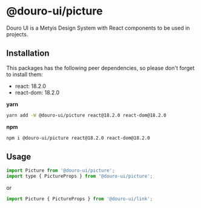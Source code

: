 # @douro-ui/picture

Douro UI is a Metyis Design System with React components to be used in projects.

## Installation

This packages has the following peer dependencies, so please don't forget to install them:

- react: 18.2.0
- react-dom: 18.2.0

**yarn**

```sh
yarn add -W @douro-ui/picture react@18.2.0 react-dom@18.2.0
```

**npm**

```sh
npm i @douro-ui/picture react@18.2.0 react-dom@18.2.0
```

## Usage

```js
import Picture from '@douro-ui/picture';
import type { PictureProps } from '@douro-ui/picture';
```

or

```js
import Picture { PictureProps } from '@douro-ui/link';
```
